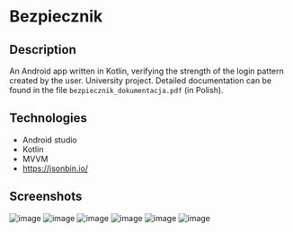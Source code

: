 # Bezpiecznik

## Description
An Android app written in Kotlin, verifying the strength of the login pattern created by the user. University project.
Detailed documentation can be found in the file `bezpiecznik_dokumentacja.pdf` (in Polish).

## Technologies
- Android studio
- Kotlin
- MVVM
- https://jsonbin.io/

## Screenshots
![image](https://user-images.githubusercontent.com/45046132/154795278-11dec120-74b9-42a9-9e2f-676aeec09d97.png)
![image](https://user-images.githubusercontent.com/45046132/154795270-02449633-ece4-4c92-a08f-90b49e8610c9.png)
![image](https://user-images.githubusercontent.com/45046132/154795296-cb86a5ec-2eed-4f04-9846-2b836c33e8a2.png)
![image](https://user-images.githubusercontent.com/45046132/154795310-d19b2912-b2f3-4e8a-a33d-a2a8f055a610.png)
![image](https://user-images.githubusercontent.com/45046132/154795321-118120db-738f-48d1-8ed2-ebc56f77daaf.png)
![image](https://user-images.githubusercontent.com/45046132/154795364-717dcddf-caa3-4468-83a5-02e5b68d7d6d.png)

